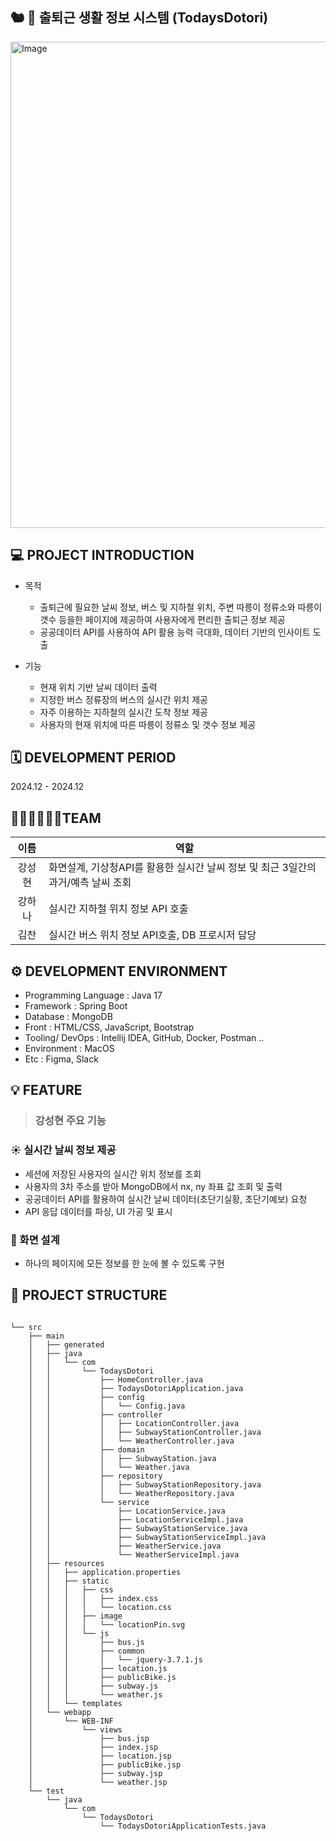 ## 🐿 💼 출퇴근 생활 정보 시스템 (TodaysDotori)

<img width="778" alt="Image" src="https://github.com/user-attachments/assets/4ff88c3e-d261-43bc-bf19-11b6ce18c9d9" />

## 💻 PROJECT INTRODUCTION
- 목적
  - 출퇴근에 필요한 날씨 정보, 버스 및 지하철 위치, 주변 따릉이 정류소와 따릉이 갯수 등을한 페이지에 제공하여 사용자에게 편리한 출퇴근 정보 제공
  - 공공데이터 API를 사용하여 API 활용 능력 극대화, 데이터 기반의 인사이트 도출

- 기능
  -  현재 위치 기반 날씨 데이터 출력
  - 지정한 버스 정류장의 버스의 실시간 위치 제공
  - 자주 이용하는 지하철의 실시간 도착 정보 제공
  - 사용자의 현재 위치에 따른 따릉이 정류소 및 갯수 정보 제공

## 🗓️ DEVELOPMENT PERIOD
2024.12 - 2024.12

## 👩🏻‍💻🧑🏻‍💻TEAM
|이름|역할|
|:------:|---------------|
|강성현|화면설계, 기상청API를 활용한 실시간 날씨 정보 및 최근 3일간의 과거/예측 날씨 조회|
|강하나|실시간 지하철 위치 정보 API 호출|
|김찬|실시간 버스 위치 정보 API호출, DB 프로시저 담당|


## ⚙️ DEVELOPMENT ENVIRONMENT
- Programming Language : Java 17
- Framework : Spring Boot
- Database : MongoDB
- Front : HTML/CSS, JavaScript, Bootstrap
- Tooling/ DevOps : Intellij IDEA, GitHub, Docker, Postman ..
- Environment : MacOS
- Etc : Figma, Slack

## 💡 FEATURE
> <h3>강성현 주요 기능</h3>
### ☀️ 실시간 날씨 정보 제공
- 세션에 저장된 사용자의 실시간 위치 정보를 조회
- 사용자의 3차 주소를 받아 MongoDB에서 nx, ny 좌표 값 조회 및 출력
- 공공데이터 API를 활용하여 실시간 날씨 데이터(초단기실황, 초단기예보) 요청
- API 응답 데이터를 파싱, UI 가공 및 표시

### 👀 화면 설계
- 하나의 페이지에 모든 정보를 한 눈에 볼 수 있도록 구현

## 📂 PROJECT STRUCTURE
```

└── src
    ├── main
    │   ├── generated
    │   ├── java
    │   │   └── com
    │   │       └── TodaysDotori
    │   │           ├── HomeController.java
    │   │           ├── TodaysDotoriApplication.java
    │   │           ├── config
    │   │           │   └── Config.java
    │   │           ├── controller
    │   │           │   ├── LocationController.java
    │   │           │   ├── SubwayStationController.java
    │   │           │   └── WeatherController.java
    │   │           ├── domain
    │   │           │   ├── SubwayStation.java
    │   │           │   └── Weather.java
    │   │           ├── repository
    │   │           │   ├── SubwayStationRepository.java
    │   │           │   └── WeatherRepository.java
    │   │           └── service
    │   │               ├── LocationService.java
    │   │               ├── LocationServiceImpl.java
    │   │               ├── SubwayStationService.java
    │   │               ├── SubwayStationServiceImpl.java
    │   │               ├── WeatherService.java
    │   │               └── WeatherServiceImpl.java
    │   ├── resources
    │   │   ├── application.properties
    │   │   ├── static
    │   │   │   ├── css
    │   │   │   │   ├── index.css
    │   │   │   │   └── location.css
    │   │   │   ├── image
    │   │   │   │   └── locationPin.svg
    │   │   │   └── js
    │   │   │       ├── bus.js
    │   │   │       ├── common
    │   │   │       │   └── jquery-3.7.1.js
    │   │   │       ├── location.js
    │   │   │       ├── publicBike.js
    │   │   │       ├── subway.js
    │   │   │       └── weather.js
    │   │   └── templates
    │   └── webapp
    │       └── WEB-INF
    │           └── views
    │               ├── bus.jsp
    │               ├── index.jsp
    │               ├── location.jsp
    │               ├── publicBike.jsp
    │               ├── subway.jsp
    │               └── weather.jsp
    └── test
        └── java
            └── com
                └── TodaysDotori
                    └── TodaysDotoriApplicationTests.java

```
